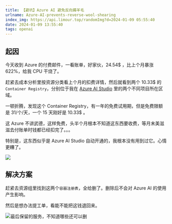 ```yaml
---
title: 【避坑】Azure AI 避免反向薅羊毛
urlname: Azure-AI-prevents-reverse-wool-shearing
index_img: https://api.limour.top/randomImg?d=2024-01-09 05:55:40
date: 2024-01-09 13:55:40
tags: openai
---
```

## 起因
今天收到 Azure 的付费邮件，一看账单，好家伙，24.54$ ，比上个月暴涨 622%，给我 CPU 干烧了。

赶紧去成本分析里按资源分类看上个月的扣费详情，然后就看到两个 10.33$ 的 `Container Registry`，分别位于我在 [Azure AI Studio](http://ai.azure.com/) 里的两个不同项目所在区域。

一顿折腾，发现这个 Container Registry，有一年的免费试用期，但是免费限额是 31/个/天，一个 15 天刚好是 10.33$ 。

这 Azure 不讲武德，这样免费，头半个月根本不知道这东西要收费，等月末美滋滋去付账单时钱都已经扣完了。。。

特别是，这东西似乎是 Azure AI Studio 自动开通的，我根本没有用到过它。心情更糟了。

![](https://img.limour.top/2024/01/09/659ce07c76fd0.webp)
## 解决方案
赶紧去资源组里找到这两个`容器注册表`，全给删了。删除后不会对 Azure AI 的使用产生影响。

然后是想办法提工单，看能不能把这钱退回来。

![最后保留的服务，不知道哪些还可以删](https://img.limour.top/2024/01/09/659ce568e9756.webp)